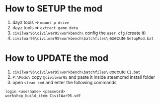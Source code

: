# How to SETUP the mod
1) dayz tools => `mount p drive`
2) dayz tools => `extract game data`
3) `civilwar95\civilwar95\workbench\` config the `user.cfg` (create it)
4) `civilwar95\civilwar95\workbench\batchfiles\` execute `SetupMod.bat`

# How to UPDATE the mod
1) `civilwar95\civilwar95\workbench\batchfiles\` execute `CI.bat`
2) `P:\Mods\` copy `@civilwar95` and paste it inside steamcmd install folder
3) open `steam cmd` and enter the following commands
```
login <username> <password>
workshop_build_item CivilWar95.vdf
```